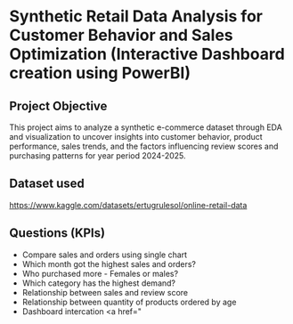 # Synthetic Retail Data Analysis for Customer Behavior and Sales Optimization (Interactive Dashboard creation using PowerBI)
## Project Objective
This project aims to analyze a synthetic e-commerce dataset through EDA and visualization to uncover insights into customer behavior, product performance, sales trends, and the factors influencing review scores and purchasing patterns for year period 2024-2025.

## Dataset used
https://www.kaggle.com/datasets/ertugrulesol/online-retail-data

## Questions (KPIs)
- Compare sales and orders using single chart
- Which month got the highest sales and orders?
- Who purchased more - Females or males?
- Which category has the highest demand?
- Relationship between sales and review score
- Relationship between quantity of products ordered by age
- Dashboard intercation <a href="


